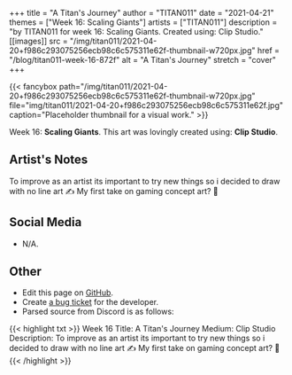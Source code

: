 +++
title =       "A Titan's Journey"
author =      "TITAN011"
date =        "2021-04-21"
themes =      ["Week 16: Scaling Giants"]
artists =     ["TITAN011"]
description = "by TITAN011 for week 16: Scaling Giants. Created using: Clip Studio."
[[images]]
      src = "/img/titan011/2021-04-20+f986c293075256ecb98c6c575311e62f-thumbnail-w720px.jpg"
      href = "/blog/titan011-week-16-872f"
      alt = "A Titan's Journey"
      stretch = "cover"
+++


{{< fancybox path="/img/titan011/2021-04-20+f986c293075256ecb98c6c575311e62f-thumbnail-w720px.jpg" file="img/titan011/2021-04-20+f986c293075256ecb98c6c575311e62f.jpg" caption="Placeholder thumbnail for a visual work." >}}


Week 16: **Scaling Giants**. This art was lovingly created using: **Clip Studio**.

## Artist's Notes

To improve as an artist its important to try new things so i decided to draw with no line art ✍️ My first take on gaming concept art? 🤔

## Social Media

- N/A.

## Other

- Edit this page on [GitHub](https://github.com/teaminkling/web-refresh/edit/main/content/blog/titan011-week-16-872f.md).
- Create [a bug ticket](https://github.com/teaminkling/web-refresh/issues/new?assignees=&labels=bug&template=problem-report.md&title=) for the developer.
- Parsed source from Discord is as follows:

{{< highlight txt >}}
Week 16
Title: A Titan's Journey 
Medium: Clip Studio
Description: To improve as an artist its important to try new things so i decided to draw with no line art ✍️ My first take on gaming concept art? 🤔
{{< /highlight >}}